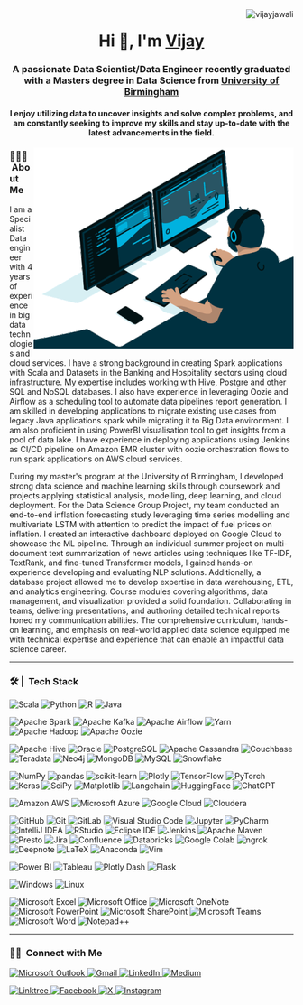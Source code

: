 <img align ="right" src="https://komarev.com/ghpvc/?username=vijayjawali&label=Profile%20views&color=0e75b6&style=flat" alt="vijayjawali">

<h1 align="center">Hi 👋, I'm <a href="https://vijayjawali.github.io/" target="blank">
Vijay</a></h1>
<h3 align="center">A passionate Data Scientist/Data Engineer recently graduated with a Masters degree in Data Science from <a href="https://www.birmingham.ac.uk/index.aspx" target="blank"> University of Birmingham</a></h3>

<h4 align="center">I enjoy utilizing data to uncover insights and solve complex problems, and am constantly seeking to improve my skills and stay up-to-date with the latest advancements in the field.</h4>

<p><img align="right" src="https://github.com/vijayjawali/vijayjawali/blob/main/ReadME.gif" alt="vijay jawali" /></p>

### 👨🏻‍💻 &nbsp;About Me

I am a Specialist Data engineer with 4 years of experience in big data technologies and cloud services. I have a strong background in creating Spark applications with Scala and Datasets in the Banking and Hospitality sectors using cloud infrastructure. My expertise includes working with Hive, Postgre and other SQL and NoSQL databases. I also have experience in leveraging Oozie and Airflow as a scheduling tool to automate data pipelines report generation. I am skilled in developing applications to migrate existing use cases from legacy Java applications spark while migrating it to Big Data environment. I am also proficient in using PowerBI visualisation tool to get insights from a pool of data lake. I have experience in deploying applications using Jenkins as CI/CD pipeline on Amazon EMR cluster with oozie orchestration flows to run spark applications on AWS cloud services.

During my master's program at the University of Birmingham, I developed strong data science and machine learning skills through coursework and projects applying statistical analysis, modelling, deep learning, and cloud deployment. For the Data Science Group Project, my team conducted an end-to-end inflation forecasting study leveraging time series modelling and multivariate LSTM with attention to predict the impact of fuel prices on inflation. I created an interactive dashboard deployed on Google Cloud to showcase the ML pipeline. Through an individual summer project on multi-document text summarization of news articles using techniques like TF-IDF, TextRank, and fine-tuned Transformer models, I gained hands-on experience developing and evaluating NLP solutions. Additionally, a database project allowed me to develop expertise in data warehousing, ETL, and analytics engineering. Course modules covering algorithms, data management, and visualization provided a solid foundation. Collaborating in teams, delivering presentations, and authoring detailed technical reports honed my communication abilities. The comprehensive curriculum, hands-on learning, and emphasis on real-world applied data science equipped me with technical expertise and experience that can enable an impactful data science career.

***

### 🛠 | &nbsp;Tech Stack

![Scala](https://img.shields.io/badge/-Scala-DC322F?style=for-the-badge&logo=scala&logoColor=white) ![Python](https://img.shields.io/badge/-Python-3776AB?style=for-the-badge&logo=python&logoColor=white) ![R](https://img.shields.io/badge/-R-276DC3?style=for-the-badge&logo=r&logoColor=white) ![Java](https://img.shields.io/badge/-Java-007396?style=for-the-badge&logo=java&logoColor=white)

![Apache Spark](https://img.shields.io/badge/-Apache%20Spark-E25A1C?style=for-the-badge&logo=apachespark&logoColor=white) ![Apache Kafka](https://img.shields.io/badge/-Apache%20Kafka-231F20?style=for-the-badge&logo=apachekafka&logoColor=white) ![Apache Airflow](https://img.shields.io/badge/-Apache%20Airflow-017CEE?style=for-the-badge&logo=apacheairflow&logoColor=white) ![Yarn](https://img.shields.io/badge/-Yarn-2C8EBB?style=for-the-badge&logo=yarn&logoColor=white) ![Apache Hadoop](https://img.shields.io/badge/Apache%20Hadoop-66CCFF?style=for-the-badge&logo=apachehadoop&logoColor=black) ![Apache Oozie](https://img.shields.io/badge/-Apache%20Oozie-EC5235?style=for-the-badge&logo=apacheoozie&logoColor=white)

![Apache Hive](https://img.shields.io/badge/-Apache%20Hive-FDEE21?style=for-the-badge&logo=apachehive&logoColor=black) ![Oracle](https://img.shields.io/badge/-Oracle-F80000?style=for-the-badge&logo=oracle&logoColor=white) ![PostgreSQL](https://img.shields.io/badge/-PostgreSQL-336791?style=for-the-badge&logo=postgresql&logoColor=white) ![Apache Cassandra](https://img.shields.io/badge/-Apache%20Cassandra-1287B1?style=for-the-badge&logo=apachecassandra&logoColor=white) ![Couchbase](https://img.shields.io/badge/-Couchbase-EA2328?style=for-the-badge&logo=couchbase&logoColor=white) ![Teradata](https://img.shields.io/badge/-Teradata-F37440?style=for-the-badge&logo=teradata&logoColor=white) ![Neo4j](https://img.shields.io/badge/-Neo4j-008CC1?style=for-the-badge&logo=neo4j&logoColor=white) ![MongoDB](https://img.shields.io/badge/-MongoDB-47A248?style=for-the-badge&logo=mongodb&logoColor=white) ![MySQL](https://img.shields.io/badge/-MySQL-4479A1?style=for-the-badge&logo=mysql&logoColor=white) ![Snowflake](https://img.shields.io/badge/-Snowflake-29CDF9?style=for-the-badge&logo=snowflake&logoColor=white)

![NumPy](https://img.shields.io/badge/-NumPy-013243?style=for-the-badge&logo=numpy&logoColor=white) ![pandas](https://img.shields.io/badge/-pandas-150458?style=for-the-badge&logo=pandas&logoColor=white) ![scikit-learn](https://img.shields.io/badge/-scikit--learn-F7931E?style=for-the-badge&logo=scikitlearn&logoColor=white) ![Plotly](https://img.shields.io/badge/-Plotly-3F4F75?style=for-the-badge&logo=plotly&logoColor=white) ![TensorFlow](https://img.shields.io/badge/-TensorFlow-FF6F00?style=for-the-badge&logo=tensorflow&logoColor=white) ![PyTorch](https://img.shields.io/badge/-PyTorch-EE4C2C?style=for-the-badge&logo=pytorch&logoColor=white) ![Keras](https://img.shields.io/badge/-Keras-D00000?style=for-the-badge&logo=keras&logoColor=white) ![SciPy](https://img.shields.io/badge/SciPy-%230C55A5.svg?style=for-the-badge&logo=scipy&logoColor=%white) ![Matplotlib](https://img.shields.io/badge/Matplotlib-%23ffffff.svg?style=for-the-badge&logo=Matplotlib&logoColor=black) ![Langchain](https://img.shields.io/badge/-Langchain-5B57B1?style=for-the-badge&logo=langchain&logoColor=white)
![HuggingFace](https://img.shields.io/badge/-Hugging%20Face-FF7043?style=for-the-badge&logo=huggingface&logoColor=white) ![ChatGPT](https://img.shields.io/badge/chatGPT-74aa9c?style=for-the-badge&logo=openai&logoColor=white)

![Amazon AWS](https://img.shields.io/badge/-Amazon%20AWS-232F3E?style=for-the-badge&logo=amazonaws&logoColor=white) ![Microsoft Azure](https://img.shields.io/badge/-Microsoft%20Azure-0078D4?style=for-the-badge&logo=microsoftazure&logoColor=white) ![Google Cloud](https://img.shields.io/badge/-Google%20Cloud-4285F4?style=for-the-badge&logo=googlecloud&logoColor=white) ![Cloudera](https://img.shields.io/badge/-Cloudera-F96702?style=for-the-badge&logo=cloudera&logoColor=white)

![GitHub](https://img.shields.io/badge/-GitHub-181717?style=for-the-badge&logo=github&logoColor=white) ![Git](https://img.shields.io/badge/-Git-F05032?style=for-the-badge&logo=git&logoColor=white) ![GitLab](https://img.shields.io/badge/-GitLab-FCA121?style=for-the-badge&logo=gitlab&logoColor=white) ![Visual Studio Code](https://img.shields.io/badge/-Visual%20Studio%20Code-007ACC?style=for-the-badge&logo=visualstudiocode&logoColor=white) ![Jupyter](https://img.shields.io/badge/-Jupyter-F37626?style=for-the-badge&logo=jupyter&logoColor=white) ![PyCharm](https://img.shields.io/badge/-PyCharm-000000?style=for-the-badge&logo=pycharm&logoColor=white) ![IntelliJ IDEA](https://img.shields.io/badge/-IntelliJ%20IDEA-000000?style=for-the-badge&logo=intellijidea&logoColor=white) ![RStudio](https://img.shields.io/badge/-RStudio-75AADB?style=for-the-badge&logo=rstudio&logoColor=white) ![Eclipse IDE](https://img.shields.io/badge/-Eclipse%20IDE-2C2255?style=for-the-badge&logo=eclipseide&logoColor=white) ![Jenkins](https://img.shields.io/badge/-Jenkins-D24939?style=for-the-badge&logo=jenkins&logoColor=white) ![Apache Maven](https://img.shields.io/badge/-Apache%20Maven-C71A36?style=for-the-badge&logo=apachemaven&logoColor=white) ![Presto](https://img.shields.io/badge/-Presto-5890FF?style=for-the-badge&logo=presto&logoColor=white) ![Jira](https://img.shields.io/badge/-Jira-0052CC?style=for-the-badge&logo=jira&logoColor=white) ![Confluence](https://img.shields.io/badge/-Confluence-172B4D?style=for-the-badge&logo=confluence&logoColor=white) ![Databricks](https://img.shields.io/badge/-Databricks-FF3621?style=for-the-badge&logo=databricks&logoColor=white) ![Google Colab](https://img.shields.io/badge/-Google%20Colab-F9AB00?style=for-the-badge&logo=googlecolab&logoColor=white) ![ngrok](https://img.shields.io/badge/-ngrok-1F1F1F?style=for-the-badge&logo=ngrok&logoColor=white) ![Deepnote](https://img.shields.io/badge/-Deepnote-3793EF?style=for-the-badge&logo=deepnote&logoColor=white) ![LaTeX](https://img.shields.io/badge/-LaTeX-008080?style=for-the-badge&logo=latex&logoColor=white) ![Anaconda](https://img.shields.io/badge/-Anaconda-44A833?style=for-the-badge&logo=anaconda&logoColor=white) ![Vim](https://img.shields.io/badge/VIM-%2311AB00.svg?style=for-the-badge&logo=vim&logoColor=white)

![Power BI](https://img.shields.io/badge/-Power%20BI-F2C811?style=for-the-badge&logo=powerbi&logoColor=white) ![Tableau](https://img.shields.io/badge/-Tableau-E97627?style=for-the-badge&logo=tableau&logoColor=white) ![Plotly Dash](https://img.shields.io/badge/-Plotly%20Dash-3F4F75?style=for-the-badge&logo=plotlydash&logoColor=white)
![Flask](https://img.shields.io/badge/-Flask-000000?style=for-the-badge&logo=flask&logoColor=white)

![Windows](https://img.shields.io/badge/-Windows-0078D6?style=for-the-badge&logo=windows&logoColor=white) ![Linux](https://img.shields.io/badge/-Linux-FCC624?style=for-the-badge&logo=linux&logoColor=black)

![Microsoft Excel](https://img.shields.io/badge/-Microsoft%20Excel-217346?style=for-the-badge&logo=microsoftexcel&logoColor=white) ![Microsoft Office](https://img.shields.io/badge/-Microsoft%20Office-D83B01?style=for-the-badge&logo=microsoftoffice&logoColor=white) ![Microsoft OneNote](https://img.shields.io/badge/-Microsoft%20OneNote-7719AA?style=for-the-badge&logo=microsoftonenote&logoColor=white) ![Microsoft PowerPoint](https://img.shields.io/badge/-Microsoft%20PowerPoint-B7472A?style=for-the-badge&logo=microsoftpowerpoint&logoColor=white) ![Microsoft SharePoint](https://img.shields.io/badge/-Microsoft%20SharePoint-0078D4?style=for-the-badge&logo=microsoftsharepoint&logoColor=white) ![Microsoft Teams](https://img.shields.io/badge/-Microsoft%20Teams-6264A7?style=for-the-badge&logo=microsoftteams&logoColor=white) ![Microsoft Word](https://img.shields.io/badge/-Microsoft%20Word-2B579A?style=for-the-badge&logo=microsoftword&logoColor=white) ![Notepad++](https://img.shields.io/badge/-Notepad++-90E59A?style=for-the-badge&logo=notepadplusplus&logoColor=black)

***

### 🤝🏻 &nbsp;Connect with Me

<a href="mailTo:vijayjawali@outlook.com"> ![Microsoft Outlook](https://img.shields.io/badge/Microsoft%20Outlook-0078D4?style=for-the-badge&logo=microsoftoutlook&logoColor=white) </a> <a href="mailTo:vijay07115@gmail.com"> ![Gmail](https://img.shields.io/badge/Gmail-D14836?style=for-the-badge&logo=gmail&logoColor=white) </a> <a href="https://www.linkedin.com/in/vijayjawali/"> ![LinkedIn](https://img.shields.io/badge/LinkedIn-%230077B5.svg?style=for-the-badge&logo=linkedin&logoColor=white) </a> <a href="https://vijayjawali.medium.com/">  ![Medium](https://img.shields.io/badge/Medium-12100E?style=for-the-badge&logo=medium&logoColor=white)  </a>

<a href="https://linktr.ee/vijayjawali"> ![Linktree](https://img.shields.io/badge/Linktree-39E09B?style=for-the-badge&logo=linktree&logoColor=white) </a> <a href="https://www.facebook.com/vijayjawali" >![Facebook](https://img.shields.io/badge/Facebook-%231877F2.svg?style=for-the-badge&logo=Facebook&logoColor=white) </a> <a href="https://twitter.com/vijay_jawali" > ![X](https://img.shields.io/badge/X-%23000000.svg?style=for-the-badge&logo=X&logoColor=white) </a> <a href="https://www.instagram.com/vijayjawali/"> ![Instagram](https://img.shields.io/badge/Instagram-%23E4405F.svg?style=for-the-badge&logo=Instagram&logoColor=white) </a>
